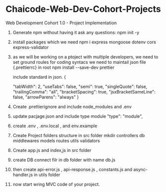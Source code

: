 # Chaicode-Web-Dev-Cohort-Projects

Web Development Cohort 1.0 - Project Implementation

1.  Generate npm without having it ask any questions:
    npm init -y

2.  install packages which we need
    npm i express mongoose dotenv cors express-validator

3.  as we will be working on a ptoject with multiple developers, we need to set ground roules for coding syntacs we need to maintail json file {.prettierrc} in root
    npm install --save-dev prettier

    include standard in json.
    {

    "tabWidth": 2,
    "useTabs": false,
    "semi": true,
    "singleQuote": false,
    "trailingComma": "all",
    "bracketSpacing": true,
    "jsxBracketSameLine": false,
    "arrowParens": "always"
    }

4.  Create .prettierignore and include node_modules and .env

5.  update pacjage.json and include type module
    "type": "module",

6.  create .env , .env.local , and env.example

7.  Create Project folders structure in src folder
    mkdir controllers db middlewares models routes utils validators

8.  Create app.js and index,js in src folder

9.  create DB connect filr in db folder with name db.js

10. then create api-error.js , api-response.js , constants.js and async-handler.js in utils folder

11. now start wring MVC code of your project.
